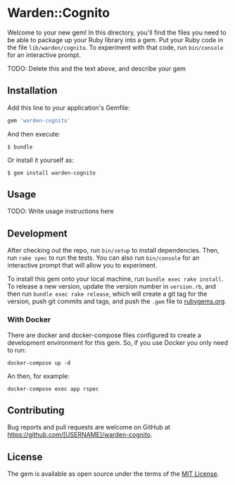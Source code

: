 # Warden::Cognito

Welcome to your new gem! In this directory, you'll find the files you need to be able to package up your Ruby library into a gem. Put your Ruby code in the file `lib/warden/cognito`. To experiment with that code, run `bin/console` for an interactive prompt.

TODO: Delete this and the text above, and describe your gem

## Installation

Add this line to your application's Gemfile:

```ruby
gem 'warden-cognito'
```

And then execute:

    $ bundle

Or install it yourself as:

    $ gem install warden-cognito

## Usage

TODO: Write usage instructions here

## Development

After checking out the repo, run `bin/setup` to install dependencies. Then, run `rake spec` to run the tests. You can also run `bin/console` for an interactive prompt that will allow you to experiment.

To install this gem onto your local machine, run `bundle exec rake install`. To release a new version, update the version number in `version.rb`, and then run `bundle exec rake release`, which will create a git tag for the version, push git commits and tags, and push the `.gem` file to [rubygems.org](https://rubygems.org).

### With Docker

There are docker and docker-compose files configured to create a development environment for this gem. So, if you use Docker you only need to run:

`docker-compose up -d`

An then, for example:

`docker-compose exec app rspec`

## Contributing

Bug reports and pull requests are welcome on GitHub at https://github.com/[USERNAME]/warden-cognito.

## License

The gem is available as open source under the terms of the [MIT License](https://opensource.org/licenses/MIT).
